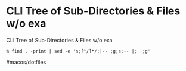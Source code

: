 # CLI Tree of Sub-Directories & Files w/o exa

CLI Tree of Sub-Directories & Files w/o exa

```
% find . -print | sed -e 's;[^/]*/;|-- ;g;s;-- |; |;g'
```



#macos/dotfiles	